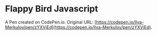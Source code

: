 # Flappy Bird Javascript

A Pen created on CodePen.io. Original URL: [https://codepen.io/Ilya-Merkulov/pen/zYXVjEd](https://codepen.io/Ilya-Merkulov/pen/zYXVjEd).

